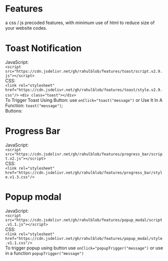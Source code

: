 # Features
a css / js precoded features, with minimum use of html to reduce size of your website codes.
# Toast Notification
JavaScript:<br>
```<script src="https://cdn.jsdelivr.net/gh/rahulblob/features/toast/script.v2.9.js"></script>```<br>
CSS:<br>
```<link rel="stylesheet" href="https://cdn.jsdelivr.net/gh/rahulblob/features/toast/style.v2.9.css"/>```
 ```<div class="toast"></div>```<br>
To Trigger Toast Using Button: use ```onClick="toast("message")``` or Use It In A Function: ```toast("message")```;<br>
Buttons:<br>
# Progress Bar
JavaScript:<br>
```<script src="https://cdn.jsdelivr.net/gh/rahulblob/features/progress_bar/script.v2.js"></script>```<br>
CSS:<br>
```<link rel="stylesheet" href="https://cdn.jsdelivr.net/gh/rahulblob/features/progress_bar/style.v1.3.css"/>```
# Popup modal
JavaScript:<br>
```<script src="https://cdn.jsdelivr.net/gh/rahulblob/features/popup_modal/script.v1.1.js"></script>```<br>
CSS:<br>
```<link rel="stylesheet" href="https://cdn.jsdelivr.net/gh/rahulblob/features/popup_modal/style.v1.1.css"/>```<br>
To trigger popup using button use ```onClick="popupTrigger("message")``` or use in a function ```popupTrigger("message")```
